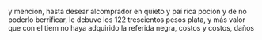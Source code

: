 y mencion, hasta desear alcomprador en quieto y paí
rica poción y de no poderlo berrificar, le debuve los
122 trescientos pesos plata, y más valor que con el tiem
no haya adquirido la referida negra, costos y costos, daños